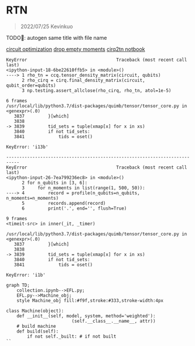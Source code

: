 # RTN
> 2022/07/25 Kevinkuo

TODO:eyes:: autogen same title with file name

[circuit optimization](https://quantumai.google/cirq/tutorials/google/spin_echoes)
[drop empty moments](https://quantumai.google/reference/python/cirq/drop_empty_moments?authuser=4)
[cirq2tn notbook](https://colab.research.google.com/drive/18D9hKXkGZl7sCNyPYvStDnfhQCNjxMMk?authuser=1#scrollTo=HWosqT5wFZqn)

```bash=
KeyError                                  Traceback (most recent call last)
<ipython-input-18-6be22610ffb5> in <module>()
----> 1 rho_tn = ccq.tensor_density_matrix(circuit, qubits)
      2 rho_cirq = cirq.final_density_matrix(circuit, qubit_order=qubits)
      3 np.testing.assert_allclose(rho_cirq, rho_tn, atol=1e-5)

6 frames
/usr/local/lib/python3.7/dist-packages/quimb/tensor/tensor_core.py in <genexpr>(.0)
   3837         }[which]
   3838 
-> 3839         tid_sets = tuple(xmap[x] for x in xs)
   3840         if not tid_sets:
   3841             tids = oset()

KeyError: 'i13b'
```

```bash=
---------------------------------------------------------------------------
KeyError                                  Traceback (most recent call last)
<ipython-input-26-7ea799236ec8> in <module>()
      2 for n_qubits in [3, 6]:
      3     for n_moments in list(range(1, 500, 50)):
----> 4         record = profile(n_qubits=n_qubits, n_moments=n_moments)
      5         records.append(record)
      6         print('.', end='', flush=True)

9 frames
<timeit-src> in inner(_it, _timer)

/usr/local/lib/python3.7/dist-packages/quimb/tensor/tensor_core.py in <genexpr>(.0)
   3837         }[which]
   3838 
-> 3839         tid_sets = tuple(xmap[x] for x in xs)
   3840         if not tid_sets:
   3841             tids = oset()

KeyError: 'i1b'
```

```mermaid
graph TD;
    collection.ipynb-->EFL.py;
    EFL.py-->Machine_obj;
    style Machine_obj fill:#f9f,stroke:#333,stroke-width:4px
```

```python=
class Machine(object):
    def __init__(self, model, system, method='weighted'):
                         (self.__class__.__name__, attr))
    # build machine
    def build(self):
        if not self._built: # if not built
``